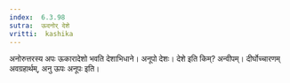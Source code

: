 ```yaml
---
index:  6.3.98
sutra:  ऊदनोर् देशे
vritti:  kashika 
---
```


अनोरुत्तरस्य अपः ऊकारादेशो भवति देशाभिधाने। अनूपो देशः। देशे इति किम्? अन्वीपम्। दीर्घोच्चारणम् अवग्रहार्थम्, अनु ऊपः अनूपः इति।

